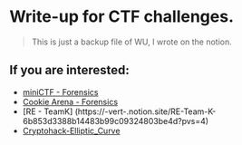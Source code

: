 # Write-up for CTF challenges.
> This is just a backup file of WU, I wrote on the notion.
## If you are interested:
- [miniCTF - Forensics](https://-vert-.notion.site/MiniCTF-Forensics-90f9ad491a004b7c98bc41b09232b012)
- [Cookie Arena - Forensics](https://-vert-.notion.site/Cookie-Arena-e70d797334c84b8bbbf165158d675fa7?pvs=4)
- [RE - TeamK] (https://-vert-.notion.site/RE-Team-K-6b853d3388b14483b99c09324803be4d?pvs=4)
- [Cryptohack-Elliptic_Curve](https://-vert-.notion.site/Elliptic-Curve-2601c99d11dc4bc092fc076fc21e1c40?pvs=4)